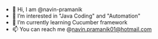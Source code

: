 - 👋 Hi, I am @navin-pramanik
- 👀 I’m interested in "Java Coding" and "Automation"
- 🌱 I’m currently learning Cucumber framework
- 📫 You can reach me @navin.pramanik01@hotmail.com

<!---
navin-pramanik/navin-pramanik is a ✨ special ✨ repository because its `README.md` (this file) appears on your GitHub profile.
You can click the Preview link to take a look at your changes.
--->
